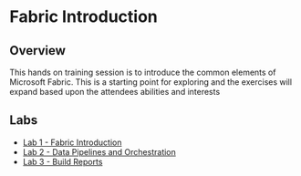 # Fabric Introduction

## Overview

This hands on training session is to introduce the common elements of Microsoft Fabric. This is a starting point for exploring and the exercises will expand based upon the attendees abilities and interests

## Labs

* [Lab 1 - Fabric Introduction](Lab%201%20-%20Fabric%20Introduction.md)
* [Lab 2 - Data Pipelines and Orchestration](Lab%202%20-%20Data%20Pipelines.md)
* [Lab 3 - Build Reports](<Lab 3 - Build Reports.md>)
